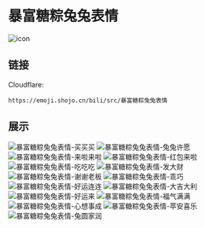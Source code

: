 # 暴富糖粽兔兔表情
![icon](https://emoji.shojo.cn/bili/src/暴富糖粽兔兔表情/icon.png)
## 链接
Cloudflare:
```
https://emoji.shojo.cn/bili/src/暴富糖粽兔兔表情
```
## 展示
![暴富糖粽兔兔表情-买买买](https://emoji.shojo.cn/bili/src/暴富糖粽兔兔表情/暴富糖粽兔兔表情-买买买.png)
![暴富糖粽兔兔表情-兔兔许愿](https://emoji.shojo.cn/bili/src/暴富糖粽兔兔表情/暴富糖粽兔兔表情-兔兔许愿.png)
![暴富糖粽兔兔表情-来啦来啦](https://emoji.shojo.cn/bili/src/暴富糖粽兔兔表情/暴富糖粽兔兔表情-来啦来啦.png)
![暴富糖粽兔兔表情-红包来啦](https://emoji.shojo.cn/bili/src/暴富糖粽兔兔表情/暴富糖粽兔兔表情-红包来啦.png)
![暴富糖粽兔兔表情-吃吃吃](https://emoji.shojo.cn/bili/src/暴富糖粽兔兔表情/暴富糖粽兔兔表情-吃吃吃.png)
![暴富糖粽兔兔表情-发大财](https://emoji.shojo.cn/bili/src/暴富糖粽兔兔表情/暴富糖粽兔兔表情-发大财.png)
![暴富糖粽兔兔表情-谢谢老板](https://emoji.shojo.cn/bili/src/暴富糖粽兔兔表情/暴富糖粽兔兔表情-谢谢老板.png)
![暴富糖粽兔兔表情-乖巧](https://emoji.shojo.cn/bili/src/暴富糖粽兔兔表情/暴富糖粽兔兔表情-乖巧.png)
![暴富糖粽兔兔表情-好运连连](https://emoji.shojo.cn/bili/src/暴富糖粽兔兔表情/暴富糖粽兔兔表情-好运连连.png)
![暴富糖粽兔兔表情-大吉大利](https://emoji.shojo.cn/bili/src/暴富糖粽兔兔表情/暴富糖粽兔兔表情-大吉大利.png)
![暴富糖粽兔兔表情-好运来](https://emoji.shojo.cn/bili/src/暴富糖粽兔兔表情/暴富糖粽兔兔表情-好运来.png)
![暴富糖粽兔兔表情-福气满满](https://emoji.shojo.cn/bili/src/暴富糖粽兔兔表情/暴富糖粽兔兔表情-福气满满.png)
![暴富糖粽兔兔表情-心想事成](https://emoji.shojo.cn/bili/src/暴富糖粽兔兔表情/暴富糖粽兔兔表情-心想事成.png)
![暴富糖粽兔兔表情-苹安喜乐](https://emoji.shojo.cn/bili/src/暴富糖粽兔兔表情/暴富糖粽兔兔表情-苹安喜乐.png)
![暴富糖粽兔兔表情-兔圆家润](https://emoji.shojo.cn/bili/src/暴富糖粽兔兔表情/暴富糖粽兔兔表情-兔圆家润.png)
